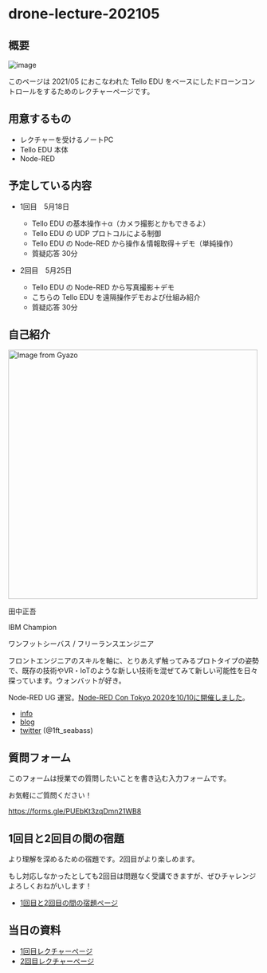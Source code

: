 # drone-lecture-202105

## 概要

![image](https://i.gyazo.com/39afe8dda8ef1a6260098d1da229ca0c.png)

このページは 2021/05 におこなわれた Tello EDU をベースにしたドローンコントロールをするためのレクチャーページです。

## 用意するもの

* レクチャーを受けるノートPC
* Tello EDU 本体
* Node-RED

## 予定している内容

* 1回目　5月18日
  * Tello EDU の基本操作＋α（カメラ撮影とかもできるよ）
  * Tello EDU の UDP プロトコルによる制御
  * Tello EDU の Node-RED から操作＆情報取得＋デモ（単純操作）
  * 質疑応答 30分

* 2回目　5月25日
  * Tello EDU の Node-RED から写真撮影＋デモ
  * こちらの Tello EDU を遠隔操作デモおよび仕組み紹介
  * 質疑応答 30分

## 自己紹介

<img src="https://i.gyazo.com/af8b4618c0a073a8c8b054de06f667ae.jpg" alt="Image from Gyazo" width="500"/>

田中正吾

IBM Champion

ワンフットシーバス / フリーランスエンジニア

フロントエンジニアのスキルを軸に、とりあえず触ってみるプロトタイプの姿勢で、既存の技術やVR・IoTのような新しい技術を混ぜてみて新しい可能性を日々探っています。ウォンバットが好き。

Node-RED UG 運営。[Node\-RED Con Tokyo 2020を10/10に開催しました](https://www.1ft-seabass.jp/memo/2020/10/25/node-red-con-tokyo-2020/)。

* [info](https://www.1ft-seabass.jp/)
* [blog](https://www.1ft-seabass.jp/memo/)
* [twitter](https://twitter.com/1ft_seabass) (@1ft_seabass)

## 質問フォーム

このフォームは授業での質問したいことを書き込む入力フォームです。

お気軽にご質問ください！

https://forms.gle/PUEbKt3zqDmn21WB8

## 1回目と2回目の間の宿題

より理解を深めるための宿題です。2回目がより楽しめます。

もし対応しなかったとしても2回目は問題なく受講できますが、ぜひチャレンジよろしくおねがいします！

* [1回目と2回目の間の宿題ページ](./homework-01.md)

## 当日の資料

* [1回目レクチャーページ](./chapter-01-01.md)
* [2回目レクチャーページ](./chapter-02-01.md)